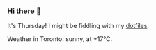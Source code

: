 ### Hi there :wave:

It's Thursday! I might be fiddling with my [dotfiles](https://github.com/bewuethr/dotfiles).

Weather in Toronto: sunny, at +17°C.
